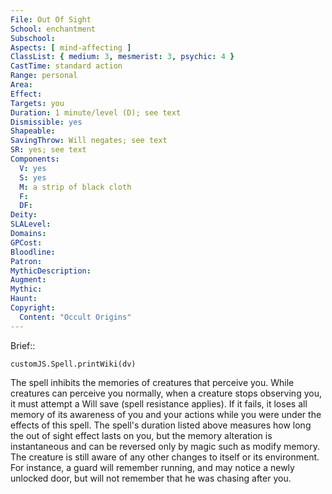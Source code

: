```yaml
---
File: Out Of Sight
School: enchantment
Subschool: 
Aspects: [ mind-affecting ]
ClassList: { medium: 3, mesmerist: 3, psychic: 4 }
CastTime: standard action
Range: personal
Area: 
Effect: 
Targets: you
Duration: 1 minute/level (D); see text
Dismissible: yes
Shapeable: 
SavingThrow: Will negates; see text
SR: yes; see text
Components:
  V: yes
  S: yes
  M: a strip of black cloth
  F: 
  DF: 
Deity: 
SLALevel: 
Domains: 
GPCost: 
Bloodline: 
Patron: 
MythicDescription: 
Augment: 
Mythic: 
Haunt: 
Copyright:
  Content: "Occult Origins"
---
```

Brief:: 

```dataviewjs
customJS.Spell.printWiki(dv)
```

The spell inhibits the memories of creatures that perceive you. While creatures can perceive you normally, when a creature stops observing you, it must attempt a Will save (spell resistance applies). If it fails, it loses all memory of its awareness of you and your actions while you were under the effects of this spell. The spell's duration listed above measures how long the out of sight effect lasts on you, but the memory alteration is instantaneous and can be reversed only by magic such as modify memory.  The creature is still aware of any other changes to itself or its environment. For instance, a guard will remember running, and may notice a newly unlocked door, but will not remember that he was chasing after you.
